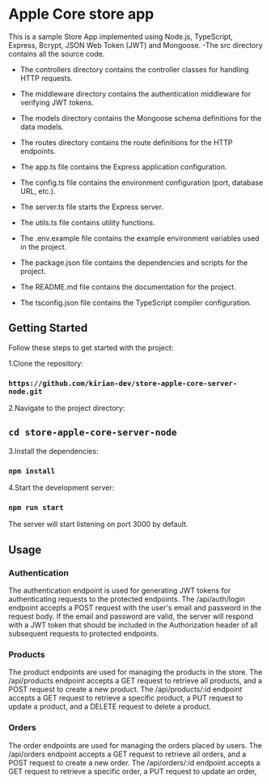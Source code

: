 <h1>Apple Core store app</h1>

This is a sample Store App implemented using Node.js, TypeScript, Express, Bcrypt, JSON Web Token (JWT) and Mongoose.
-The src directory contains all the source code.

* The controllers directory contains the controller classes for handling HTTP requests.

* The middleware directory contains the authentication middleware for verifying JWT tokens.

* The models directory contains the Mongoose schema definitions for the data models.

* The routes directory contains the route definitions for the HTTP endpoints.

* The app.ts file contains the Express application configuration.

* The config.ts file contains the environment configuration (port, database URL, etc.).

* The server.ts file starts the Express server.

* The utils.ts file contains utility functions.

* The .env.example file contains the example environment variables used in the project.

* The package.json file contains the dependencies and scripts for the project.

* The README.md file contains the documentation for the project.

* The tsconfig.json file contains the TypeScript compiler configuration.

## Getting Started

Follow these steps to get started with the project:

1.Clone the repository: 

### `https://github.com/kirian-dev/store-apple-core-server-node.git`

2.Navigate to the project directory: 

## `cd store-apple-core-server-node`

3.Install the dependencies:

### `npm install`

4.Start the development server:

### `npm run start`

The server will start listening on port 3000 by default.

## Usage

### Authentication

The authentication endpoint is used for generating JWT tokens for authenticating requests to the protected endpoints. The /api/auth/login endpoint accepts a POST request with the user's email and password in the request body. If the email and password are valid, the server will respond with a JWT token that should be included in the Authorization header of all subsequent requests to protected endpoints.

### Products

The product endpoints are used for managing the products in the store. The /api/products endpoint accepts a GET request to retrieve all products, and a POST request to create a new product. The /api/products/:id endpoint accepts a GET request to retrieve a specific product, a PUT request to update a product, and a DELETE request to delete a product.

### Orders

The order endpoints are used for managing the orders placed by users. The /api/orders endpoint accepts a GET request to retrieve all orders, and a POST request to create a new order. The /api/orders/:id endpoint accepts a GET request to retrieve a specific order, a PUT request to update an order,
